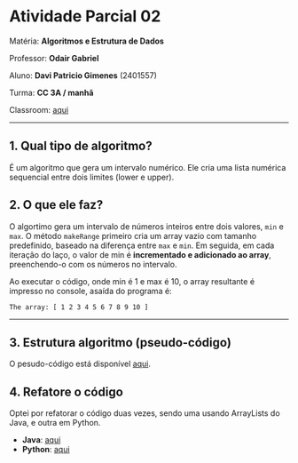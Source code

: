 # Atividade Parcial 02

Matéria: **Algoritmos e Estrutura de Dados**

Professor: **Odair Gabriel**

Aluno: **Davi Patricio Gimenes** (2401557)

Turma: **CC 3A / manhã**

Classroom: [aqui](https://classroom.google.com/c/NzQ3NTY3NjY0MTgz/a/Njk4OTg2MDk5NDk2/details)

---

## 1. Qual tipo de algoritmo?
É um algoritmo que gera um intervalo numérico. Ele cria uma lista numérica sequencial entre dois limites (lower e upper).

## 2. O que ele faz?
O algortimo gera um intervalo de números inteiros entre dois valores, `min` e `max`.
O método `makeRange` primeiro cria um array vazio com tamanho predefinido, baseado na diferença entre `max` e `min`.
Em seguida, em cada iteração do laço, o valor de min é **incrementado e adicionado ao array**, preenchendo-o com os números no intervalo.

Ao executar o código, onde min é 1 e max é 10, o array resultante é impresso no console, asaída do programa é:

```
The array: [ 1 2 3 4 5 6 7 8 9 10 ]
```

---

## 3. Estrutura algoritmo (pseudo-código)

O pesudo-código está disponível [aqui](pseudo-codigo.md).

## 4. Refatore o código

Optei por refatorar o código duas vezes, sendo uma usando ArrayLists do Java, e outra em Python.

- **Java**:  [aqui](src/main/java/org/example/RefactoredRangeLister.java)
- **Python**: [aqui](refatoracao-python/range-lister.py)

